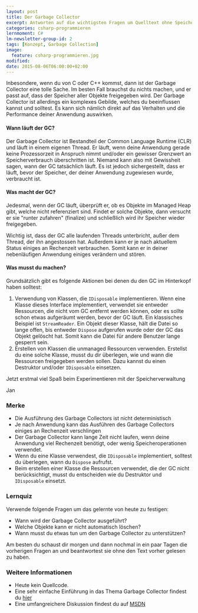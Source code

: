 ```yaml
---
layout: post
title: Der Garbage Collector
excerpt: Antworten auf die wichtigsten Fragen um Quelltext ohne Speicherlöcher zuerstellen.
categories: csharp-programmieren
lernmoment: C#
lm-newsletter-group-id: 2
tags: [Konzept, Garbage Collection]
image:
  feature: csharp-programmieren.jpg
modified:
date: 2015-08-06T06:00:00+02:00
---
```


Inbesondere, wenn du von C oder C++ kommst, dann ist der Garbage Collector eine tolle Sache. Im besten Fall brauchst du nichts machen, und er passt auf, dass der Speicher aller Objekte freigegeben wird. Der Garbage Collector ist allerdings ein komplexes Gebilde, welches du beeinflussen kannst und solltest. Es kann sich nämlich direkt auf das Verhalten und die Performance deiner Anwendung auswirken.

#### Wann läuft der GC?

Der Garbage Collector ist Bestandteil der Common Language Runtime (CLR) und läuft in einem eigenen Thread. Er läuft, wenn deine Anwendung gerade keine Prozessorzeit in Anspruch nimmt und/oder ein gewisser Grenzwert an Speicherverbrauch überschritten ist. Niemand kann also mit Gewissheit sagen, wann der GC tatsächlich läuft. Es ist jedoch sichergestellt, dass er läuft, bevor der Speicher, der deiner Anwendung zugewiesen wurde, verbraucht ist.

#### Was macht der GC?

Jedesmal, wenn der GC läuft, überprüft er, ob es Objekte im Managed Heap gibt, welche nicht referenziert sind. Findet er solche Objekte, dann versucht er sie "runter zufahren" (finalize) und schließlich wird ihr Speicher wieder freigegeben. 

Wichtig ist, dass der GC alle laufenden Threads unterbricht, außer dem Thread, der ihn angestossen hat. Außerdem kann er je nach aktuellem Status einiges an Rechenzeit verbrauchen. Somit kann er in deiner nebenläufigen Anwendung einiges verändern und stören. 

#### Was musst du machen?

Grundsätzlich gibt es folgende Aktionen bei denen du den GC im Hinterkopf haben solltest:

1.	Verwendung von Klassen, die `IDisposable` implementieren. Wenn eine Klasse dieses Interface implementiert, verwendet sie entweder Ressourcen, die nicht vom GC entfernt werden können, oder es sollte schon etwas aufgeräumt werden, bevor der GC läuft. Ein klassisches Beispiel ist `StreamReader`. Ein Objekt dieser Klasse, hält die Datei so lange offen, bis entweder `Dispose` aufgerufen wurde oder der GC das Objekt gelöscht hat. Somit kann die Datei für andere Benutzer lange gesperrt sein.
2.	Erstellen von Klassen die unmanaged Ressourcen verwenden. Erstellst du eine solche Klasse, musst du dir überlegen, wie und wann die Ressourcen freigegeben werden sollen. Dazu kannst du einen Destruktor und/oder `IDisposable` einsetzen.

Jetzt erstmal viel Spaß beim Experimentieren mit der Speicherverwaltung

Jan


### Merke

-	Die Ausführung des Garbage Collectors ist nicht deterministisch
-	Je nach Anwendung kann das Ausführen des Garbage Collectors einiges an Rechenzeit verschlingen
-	Der Garbage Collector kann lange Zeit nicht laufen, wenn deine Anwendung viel Rechenzeit benötigt, oder wenig Speicheroperationen verwendet.
-	Wenn du eine Klasse verwendest, die `IDisposable` implementiert, solltest du überlegen, wann du `Dispose` aufrufst.
-	Beim erstellen einer Klasse die Ressourcen verwendet, die der GC nicht berücksichtigt, musst du entscheiden wie du Destruktor und `IDisposable` einsetzt.

### Lernquiz 

Verwende folgende Fragen um das gelernte von heute zu festigen:

-	Wann wird der Garbage Collector ausgeführt?
-	Welche Objekte kann er nicht automatisch löschen?
-	Wann musst du etwas tun um den Garbage Collector zu unterstützen?

Am besten du schaust dir morgen und dann nochmal in ein paar Tagen die vorherigen Fragen an und beantwortest sie ohne den Text vorher gelesen zu haben.

### Weitere Informationen

-	Heute kein Quellcode.
-	Eine sehr einfache Einführung in das Thema Garbage Collector findest du [hier](http://openbook.rheinwerk-verlag.de/visual_csharp_2010/visual_csharp_2010_04_008.htm)
-	Eine umfangreichere Diskussion findest du auf [MSDN](https://msdn.microsoft.com/de-de/library/vstudio/ee787088(v=vs.110).aspx)
